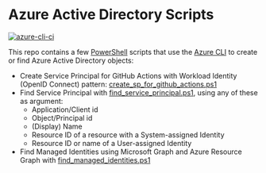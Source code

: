 # Azure Active Directory Scripts

[![azure-cli-ci](https://github.com/geekzter/azure-active-directory-scripts/actions/workflows/ci.yml/badge.svg)](https://github.com/geekzter/azure-active-directory-scripts/actions/workflows/ci.yml)

This repo contains a few [PowerShell](https://github.com/PowerShell/PowerShell) scripts that use the [Azure CLI](https://github.com/Azure/azure-cli) to create or find Azure Active Directory objects:

- Create Service Principal for GitHub Actions with Workload Identity (OpenID Connect) pattern: [create_sp_for_github_actions.ps1](github-actions.md)   
- Find Service Principal with [find_service_principal.ps1](scripts/find_service_principal.ps1), using any of these as argument:
  - Application/Client id
  - Object/Principal id
  - (Display) Name
  - Resource ID of a resource with a System-assigned Identity
  - Resource ID or name of a User-assigned Identity
- Find Managed Identities using Microsoft Graph and Azure Resource Graph with [find_managed_identities.ps1](scripts/find_managed_identities.ps1)